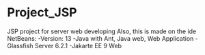 # Project_JSP
JSP project for server web developing
Also, this is made on the ide NetBeans:
  -Version: 13
  -Java with Ant, Java web, Web Application
  -Glassfish Server 6.2.1
  -Jakarte EE 9 Web
